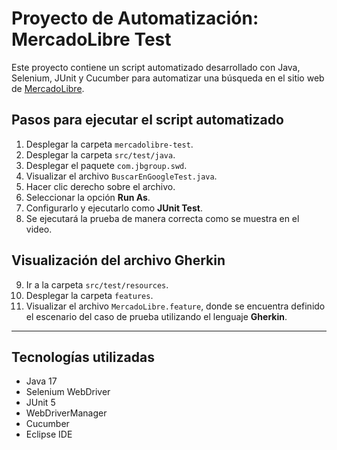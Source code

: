 # Proyecto de Automatización: MercadoLibre Test

Este proyecto contiene un script automatizado desarrollado con Java, Selenium, JUnit y Cucumber para automatizar una búsqueda en el sitio web de [MercadoLibre](https://www.mercadolibre.com).

## Pasos para ejecutar el script automatizado

1. Desplegar la carpeta `mercadolibre-test`.
2. Desplegar la carpeta `src/test/java`.
3. Desplegar el paquete `com.jbgroup.swd`.
4. Visualizar el archivo `BuscarEnGoogleTest.java`.
5. Hacer clic derecho sobre el archivo.
6. Seleccionar la opción **Run As**.
7. Configurarlo y ejecutarlo como **JUnit Test**.
8. Se ejecutará la prueba de manera correcta como se muestra en el video.

## Visualización del archivo Gherkin

9. Ir a la carpeta `src/test/resources`.
10. Desplegar la carpeta `features`.
11. Visualizar el archivo `MercadoLibre.feature`, donde se encuentra definido el escenario del caso de prueba utilizando el lenguaje **Gherkin**.

---

## Tecnologías utilizadas

- Java 17
- Selenium WebDriver
- JUnit 5
- WebDriverManager
- Cucumber
- Eclipse IDE
